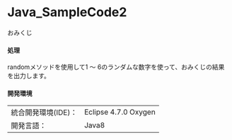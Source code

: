 # Java_SampleCode2
おみくじ

#### 処理
randomメソッドを使用して1 ～ 6のランダムな数字を使って、おみくじの結果を出力します。

#### 開発環境
|  |  |
|:-|:-|
| 統合開発環境(IDE)： | Eclipse 4.7.0 Oxygen |
| 開発言語： | Java8 |
